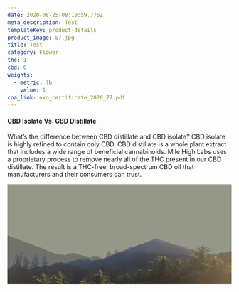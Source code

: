 ```yaml
---
date: 2020-08-25T08:10:59.775Z
meta_description: Test
templateKey: product-details
product_image: 07.jpg
title: Test
category: Flower
thc: 1
cbd: 0
weights:
  - metric: lb
    value: 1
coa_link: uxo_certificate_2020_77.pdf
---
```

#### CBD Isolate Vs. CBD Distillate

What’s the difference between CBD distillate and CBD isolate? CBD isolate is highly refined to contain only CBD. CBD distillate is a whole plant extract that includes a wide range of beneficial cannabinoids. Mile High Labs uses a proprietary process to remove nearly all of the THC present in our CBD distillate. The result is a THC-free, broad-spectrum CBD oil that manufacturers and their consumers can trust.

![](rouge_valley_hemp.jpg)